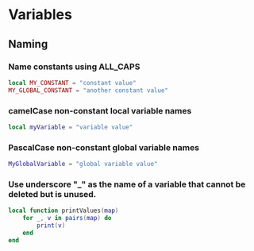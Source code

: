 # Variables

## Naming
### Name constants using ALL_CAPS
```lua
local MY_CONSTANT = "constant value"
MY_GLOBAL_CONSTANT = "another constant value"
```

### camelCase non-constant local variable names
```lua
local myVariable = "variable value"
```

### PascalCase non-constant global variable names
```lua
MyGlobalVariable = "global variable value"
```

### Use underscore "_" as the name of a variable that cannot be deleted but is unused.
```lua
local function printValues(map)
    for _, v in pairs(map) do
        print(v)
    end
end
```

